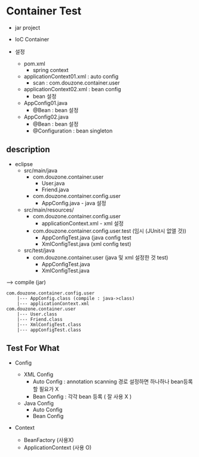 # Container Test

* jar project

* IoC Container

* 설정
	* pom.xml
		* spring context
	* applicationContext01.xml : auto config
		* scan : com.douzone.container.user
	* applicationContext02.xml : bean config
		* bean 설정
	* AppConfig01.java
		* @Bean  : bean 설정
	* AppConfig02.java
		* @Bean  : bean 설정
		* @Configuration : bean singleton
	
		
## description

* eclipse
	* src/main/java
		* com.douzone.container.user
			* User.java
			* Friend.java
		* com.douzone.container.config.user 
			* AppConfig.java - java 설정
	* src/main/resources/
		* com.douzone.container.config.user
			* applicationContext.xml - xml 설정
		* com.douzone.container.config.user.test (임시 (JUnit시 없앨 것))
			* AppConfigTest.java (java config test
			* XmlConfigTest.java (xml config test)
	* src/test/java
		* com.douzone.container.user (java 및 xml 설정한 것 test)
			* AppConfigTest.java
			* XmlConfigTest.java
		
	
--> compile (jar)

	com.douzone.container.config.user
		|--- AppConfig.class (compile : java->class)
		|--- applicationContext.xml
	com.douzone.container.user
		|--- User.class
		|--- Friend.class
		|--- XmlConfigTest.class
		|--- appConfigTest.class
	
## Test For What

* Config
	
	* XML Config
		* Auto Config : annotation scanning 경로 설정하면 하나하나 bean등록할 필요가 X
		* Bean Config : 각각 bean 등록 ( 잘 사용 X ) 
	* Java Config
		* Auto Config
		* Bean Config
	
* Context
	* BeanFactory (사용X)
	* ApplicationContext (사용 O)